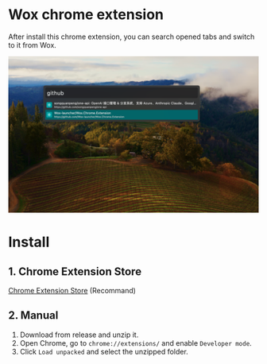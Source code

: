 # Wox chrome extension

After install this chrome extension, you can search opened tabs and switch to it from Wox.

![screenshot](assets/screenshot.png)

# Install

## 1. Chrome Extension Store

[Chrome Extension Store](https://chromewebstore.google.com/detail/wox/bjbkdpjdnagiongdfemjhepkkglnailh?hl=zh-CN&authuser=0) (Recommand)

## 2. Manual

1. Download from release and unzip it.
2. Open Chrome, go to `chrome://extensions/` and enable `Developer mode`.
3. Click `Load unpacked` and select the unzipped folder.
